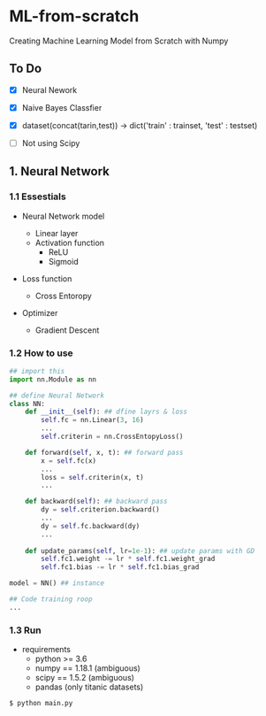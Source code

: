 # ML-from-scratch
Creating Machine Learning Model from Scratch with Numpy

## To Do
* [x] Neural Nework
* [x] Naive Bayes Classfier

* [x] dataset(concat(tarin,test)) -> dict('train' : trainset, 'test' : testset)
* [ ] Not using Scipy

## 1. Neural Network

### 1.1 Essestials
* Neural Network model
    * Linear layer
    * Activation function
        * ReLU
        * Sigmoid

* Loss function
    * Cross Entoropy
    
* Optimizer
    * Gradient Descent

### 1.2 How to use
```python
## import this
import nn.Module as nn

## define Neural Network
class NN:
    def __init__(self): ## dfine layrs & loss
        self.fc = nn.Linear(3, 16)
        ...
        self.criterin = nn.CrossEntopyLoss()

    def forward(self, x, t): ## forward pass
        x = self.fc(x)
        ...
        loss = self.criterin(x, t)
        ...

    def backward(self): ## backward pass
        dy = self.criterion.backward()
        ...
        dy = self.fc.backward(dy)
        ...
    
    def update_params(self, lr=1e-1): ## update params with GD
        self.fc1.weight -= lr * self.fc1.weight_grad
        self.fc1.bias -= lr * self.fc1.bias_grad

model = NN() ## instance

## Code training roop 
...

```

### 1.3 Run
* requirements
    * python >= 3.6
    * numpy == 1.18.1 (ambiguous)
    * scipy == 1.5.2  (ambiguous)
    * pandas (only titanic datasets)
```bash
$ python main.py
```